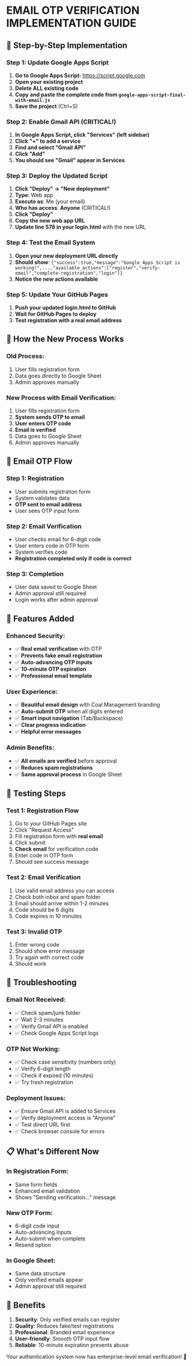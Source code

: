 # EMAIL OTP VERIFICATION IMPLEMENTATION GUIDE

## 🚀 Step-by-Step Implementation

### Step 1: Update Google Apps Script

1. **Go to Google Apps Script**: https://script.google.com
2. **Open your existing project**
3. **Delete ALL existing code**
4. **Copy and paste the complete code from `google-apps-script-final-with-email.js`**
5. **Save the project** (Ctrl+S)

### Step 2: Enable Gmail API (CRITICAL!)

1. **In Google Apps Script, click "Services" (left sidebar)**
2. **Click "+" to add a service**
3. **Find and select "Gmail API"**
4. **Click "Add"**
5. **You should see "Gmail" appear in Services**

### Step 3: Deploy the Updated Script

1. **Click "Deploy" → "New deployment"**
2. **Type**: Web app
3. **Execute as**: Me (your email)
4. **Who has access**: **Anyone** (CRITICAL!)
5. **Click "Deploy"**
6. **Copy the new web app URL**
7. **Update line 578 in your login.html** with the new URL

### Step 4: Test the Email System

1. **Open your new deployment URL directly**
2. **Should show**: `{"success":true,"message":"Google Apps Script is working!",...,"available_actions":["register","verify-email","complete-registration","login"]}`
3. **Notice the new actions available**

### Step 5: Update Your GitHub Pages

1. **Push your updated login.html to GitHub**
2. **Wait for GitHub Pages to deploy**
3. **Test registration with a real email address**

## 🔄 How the New Process Works

### Old Process:
1. User fills registration form
2. Data goes directly to Google Sheet
3. Admin approves manually

### New Process with Email Verification:
1. User fills registration form
2. **System sends OTP to email**
3. **User enters OTP code**
4. **Email is verified**
5. Data goes to Google Sheet
6. Admin approves manually

## 📧 Email OTP Flow

### Step 1: Registration
- User submits registration form
- System validates data
- **OTP sent to email address**
- User sees OTP input form

### Step 2: Email Verification
- User checks email for 6-digit code
- User enters code in OTP form
- System verifies code
- **Registration completed only if code is correct**

### Step 3: Completion
- User data saved to Google Sheet
- Admin approval still required
- Login works after admin approval

## 🎯 Features Added

### Enhanced Security:
- ✅ **Real email verification** with OTP
- ✅ **Prevents fake email registration**
- ✅ **Auto-advancing OTP inputs**
- ✅ **10-minute OTP expiration**
- ✅ **Professional email template**

### User Experience:
- ✅ **Beautiful email design** with Coal Management branding
- ✅ **Auto-submit OTP** when all digits entered
- ✅ **Smart input navigation** (Tab/Backspace)
- ✅ **Clear progress indication**
- ✅ **Helpful error messages**

### Admin Benefits:
- ✅ **All emails are verified** before approval
- ✅ **Reduces spam registrations**
- ✅ **Same approval process** in Google Sheet

## 🧪 Testing Steps

### Test 1: Registration Flow
1. Go to your GitHub Pages site
2. Click "Request Access"
3. Fill registration form with **real email**
4. Click submit
5. **Check email** for verification code
6. Enter code in OTP form
7. Should see success message

### Test 2: Email Verification
1. Use valid email address you can access
2. Check both inbox and spam folder
3. Email should arrive within 1-2 minutes
4. Code should be 6 digits
5. Code expires in 10 minutes

### Test 3: Invalid OTP
1. Enter wrong code
2. Should show error message
3. Try again with correct code
4. Should work

## 🚨 Troubleshooting

### Email Not Received:
- ✅ Check spam/junk folder
- ✅ Wait 2-3 minutes
- ✅ Verify Gmail API is enabled
- ✅ Check Google Apps Script logs

### OTP Not Working:
- ✅ Check case sensitivity (numbers only)
- ✅ Verify 6-digit length
- ✅ Check if expired (10 minutes)
- ✅ Try fresh registration

### Deployment Issues:
- ✅ Ensure Gmail API is added to Services
- ✅ Verify deployment access is "Anyone"
- ✅ Test direct URL first
- ✅ Check browser console for errors

## 📋 What's Different Now

### In Registration Form:
- Same form fields
- Enhanced email validation
- Shows "Sending verification..." message

### New OTP Form:
- 6-digit code input
- Auto-advancing inputs
- Auto-submit when complete
- Resend option

### In Google Sheet:
- Same data structure
- Only verified emails appear
- Admin approval still required

## 🎉 Benefits

1. **Security**: Only verified emails can register
2. **Quality**: Reduces fake/test registrations  
3. **Professional**: Branded email experience
4. **User-friendly**: Smooth OTP input flow
5. **Reliable**: 10-minute expiration prevents abuse

Your authentication system now has enterprise-level email verification! 🔐
